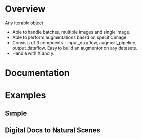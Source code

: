 # Overview
Any iterable object

- Able to handle batches, multiple images and single image.
- Able to perform augmentations based on specific image.
- Consists of 3 compoents - input_dataflow, augment_pipeline, output_dataflow. Easy to build an augmentor on any datasets.
- Handle with X and y.

# Documentation




# Examples
## Simple

## Digital Docs to Natural Scenes
